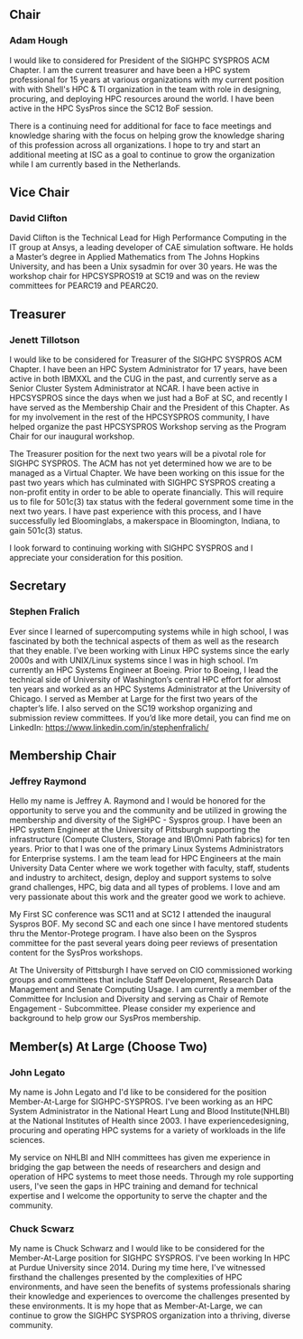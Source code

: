 ## Chair

### Adam Hough

I would like to considered for President of the SIGHPC SYSPROS ACM Chapter. I am the current treasurer and have been a HPC system professional for 15 years at various organizations with my current position with with Shell's HPC & TI organization in the team with role in designing, procuring, and deploying HPC resources around the world.  I have been active in the HPC SysPros since the SC12 BoF session.

There is a continuing need for additional for face to face meetings and knowledge sharing with the focus on helping grow the knowledge sharing of this profession across all organizations.  I hope to try and start an additional meeting at ISC as a goal to continue to grow the organization while I am currently based in the Netherlands.

## Vice Chair

### David Clifton

David Clifton is the Technical Lead for High Performance Computing in the IT group at Ansys, a leading developer of CAE simulation software. He holds a Master’s degree in Applied Mathematics from The Johns Hopkins University, and has been a Unix sysadmin for over 30 years. He was the workshop chair for HPCSYSPROS19 at SC19 and was on the review committees for PEARC19 and PEARC20.

## Treasurer

### Jenett Tillotson

I would like to be considered for Treasurer of the SIGHPC SYSPROS ACM Chapter. I have been an HPC System Administrator for 17 years, have been active in both IBMXXL and the CUG in the past, and currently serve as a Senior Cluster System Administrator at NCAR. I have been active in HPCSYSPROS since the days when we just had a BoF at SC, and recently I have served as the Membership Chair and the President of this Chapter. As for my involvement in the rest of the HPCSYSPROS community, I have helped organize the past HPCSYSPROS Workshop serving as the Program Chair for our inaugural workshop.

The Treasurer position for the next two years will be a pivotal role for SIGHPC SYSPROS. The ACM has not yet determined how we are to be managed as a Virtual Chapter. We have been working on this issue for the past two years which has culminated with SIGHPC SYSPROS creating a non-profit entity in order to be able to operate financially. This will require us to file for 501c(3) tax status with the federal government some time in the next two years. I have past experience with this process, and I have successfully led Bloominglabs, a makerspace in Bloomington, Indiana, to gain 501c(3) status.

I look forward to continuing working with SIGHPC SYSPROS and I appreciate your consideration for this position.


## Secretary

### Stephen Fralich

Ever since I learned of supercomputing systems while in high school, I was fascinated by both the technical aspects of them as well as the research that they enable. I’ve been working with Linux HPC systems since the early 2000s and with UNIX/Linux systems since I was in high school. I’m currently an HPC Systems Engineer at Boeing. Prior to Boeing, I lead the technical side of University of Washington’s central HPC effort for almost ten years and worked as an HPC Systems Administrator at the University of Chicago. I served as Member at Large for the first two years of the chapter’s life. I also served on the SC19 workshop organizing and submission review committees. If you’d like more detail, you can find me on LinkedIn: <https://www.linkedin.com/in/stephenfralich/>

## Membership Chair

### Jeffrey Raymond

Hello my name is Jeffrey A. Raymond and I would be honored for the opportunity to serve you and the community and be utilized in growing the membership and diversity of the SigHPC - Syspros group.  I have been an HPC system Engineer at the University of Pittsburgh supporting the infrastructure (Compute Clusters, Storage and IB\Omni Path fabrics) for ten years.  Prior to that I was one of the primary Linux Systems Administrators for Enterprise systems. I am the team lead for HPC Engineers at the main University Data Center where we work together with faculty, staff, students and industry to architect, design, deploy and support systems to solve grand challenges, HPC, big data and all types of problems.  I love and am very passionate about this work and the greater good we work to achieve.

My First SC conference was SC11 and at SC12 I attended the inaugural Syspros BOF.  My second SC and each one since I have mentored students thru the Mentor-Protege program.  I have also been on the Syspros committee for the past several years doing peer reviews of presentation content for the SysPros workshops.

At The University of Pittsburgh I have served on CIO commissioned working groups and committees that include Staff Development,  Research Data Management and Senate Computing Usage.  I am currently a member of the Committee for Inclusion and Diversity and serving as Chair of Remote Engagement - Subcommittee.  Please consider my experience and background to help grow our SysPros membership.

## Member(s) At Large (Choose Two)

### John Legato

My name is John Legato and I'd like to be considered for the position Member-At-Large for SIGHPC-SYSPROS. I've been working as an  HPC System Administrator in the National Heart Lung and Blood Institute(NHLBI) at the National Institutes of Health since 2003. I have experiencedesigning, procuring and operating HPC systems for a variety of workloads in the life sciences.

My service on NHLBI and NIH committees has given me experience in bridging the gap between the needs of researchers and design and operation of HPC systems to meet those needs. Through my role supporting users, I've seen the gaps in HPC training and demand for technical expertise and I welcome the opportunity to serve the chapter and the community.

### Chuck Scwarz

My name is Chuck Schwarz and I would like to be considered for the Member-At-Large position for SIGHPC SYSPROS.  I've been working In HPC at Purdue University since 2014.  During my time here, I've witnessed firsthand the challenges presented by the complexities of HPC environments, and have seen the benefits of systems professionals sharing their knowledge and experiences to overcome the challenges presented by these environments.  It is my hope that as Member-At-Large, we can continue to grow the SIGHPC SYSPROS organization into a thriving, diverse community.
